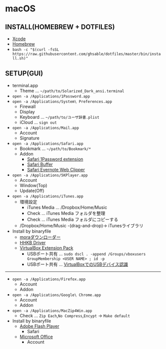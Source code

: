 # macOS

## INSTALL(HOMEBREW + DOTFILES)
* [Xcode](https://itunes.apple.com/jp/app/xcode/id497799835?mt=12)
* [Homebrew](https://brew.sh/index_ja.html)
* `bash -c "$(curl -fsSL https://raw.githubusercontent.com/ghsable/dotfiles/master/bin/install.sh)"`

## SETUP(GUI)
* terminal.app
    * Theme ... `~/path/to/Solarized_Dark_ansi.terminal`
* `open -a /Applications/1Password.app`
* `open -a /Applications/System\ Preferences.app`
    * Firewall
    * Display
    * Keyboard ... `~/path/to/ユーザ辞書.plist`
    * iCloud ... `sign out`
* `open -a /Applications/Mail.app`
    * Account
    * Signature
* `open -a /Applications/Safari.app`
    * Bookmark ... `~/path/to/Bookmark/*`
    * Addon
        * [Safari 1Password extension](https://safari-extensions.apple.com/details/?id=com.agilebits.onepassword4-safari-2BUA8C4S2C)
        * [Safari Buffer](https://safari-extensions.apple.com/details/?id=com.bufferapp.buffer-UYDA63C4EC)
        * [Safari Evernote Web Clipper](https://safari-extensions.apple.com/details/?id=com.evernote.safari.clipper-Q79WDW8YH9)
* `open -a /Applications/5KPlayer.app`
    * Account
    * Window(Top)
    * Update(Off)
* `open -a /Applications/iTunes.app`
    * 環境設定
        * iTunes Media ... /Dropbox/Home/Music
        * Check ... iTunes Media フォルダを整理
        * Check ... iTunes Media フォルダにコピーする
    * /Dropbox/Home/Music -(drag-and-drop)-> iTunesライブラリ
* Install by binaryfile
    * [moraダウンローダー](https://mora.jp/help/hajimete?fmid=leftbannerA)
    * [HHKB Driver](https://www.pfu.fujitsu.com/hhkeyboard/download.html)
    * [VirtualBox Extension Pack](https://www.virtualbox.org/wiki/Downloads)
        * USBポート共有 ... `sudo dscl . -append /Groups/vboxusers GroupMembership <USER NAME> ; id -p`
        * USBポート共有 ... [VirtualBoxでのUSBデバイス認識](https://qiita.com/civic/items/684c4b82428feb0c4ae1)
- - -
* `open -a /Applications/Firefox.app`
    * Account
    * Addon
* `open -a /Applications/Google\ Chrome.app`
    * Account
    * Addon
* `open -a /Applications/MacZip4Win.app`
    * Check ... `Zip Each`,`No Compress`,`Encypt` -> `Make default`
* Install by binaryfile
    * [Adobe Flash Player](https://get.adobe.com/jp/flashplayer/)
        * Safari
    * [Microsoft Office](https://stores.office.com/myaccount/home.aspx?ms.officeurl=myaccount)
        * Account
